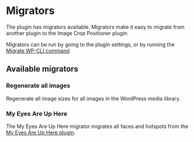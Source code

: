 # Migrators

The plugin has migrators available. Migrators make it easy to migrate from another plugin to the Image Crop Positioner plugin.

Migrators can be run by going to the plugin settings, or by running the [Migrate WP-CLI command](./wp-cli-commands.md#migrate)

## Available migrators

### Regenerate all images
Regenerate all image sizes for all images in the WordPress media library.

### My Eyes Are Up Here

The My Eyes Are Up Here migrator migrates all faces and hotspots from the [My Eyes Are Up Here plugin](https://wordpress.org/plugins/my-eyes-are-up-here/).
